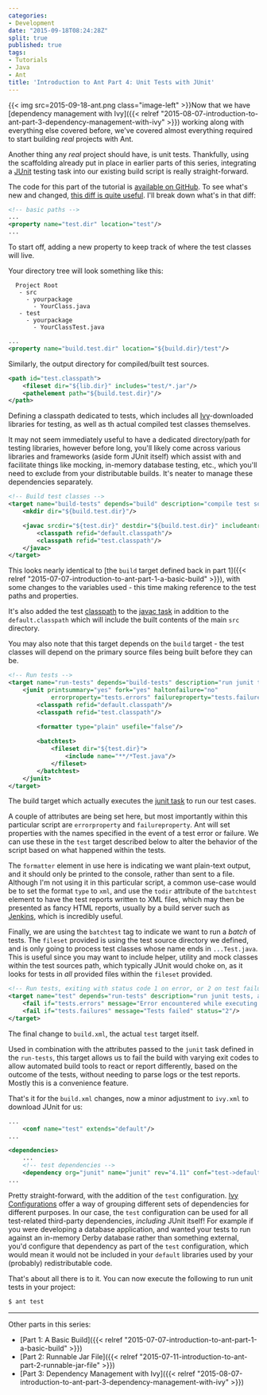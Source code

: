 ```yaml
---
categories:
- Development
date: "2015-09-18T08:24:28Z"
split: true
published: true
tags:
- Tutorials
- Java
- Ant
title: 'Introduction to Ant Part 4: Unit Tests with JUnit'
---
```


{{< img src=2015-09-18-ant.png class="image-left" >}}Now that we have [dependency management with
Ivy]({{< relref "2015-08-07-introduction-to-ant-part-3-dependency-management-with-ivy" >}})
working along with everything else covered before, we've covered almost
everything required to start building *real* projects with Ant.

Another thing any *real* project should have, is unit tests. Thankfully,
using the scaffolding already put in place in earlier parts of this
series, integrating a [JUnit](http://junit.org/) testing task into our
existing build script is really straight-forward.

<!--more-->

The code for this part of the tutorial is [available on
GitHub](https://github.com/shrimpza/ant-tutorial/tree/master/part04). To
see what's new and changed, [this diff is quite
useful](https://github.com/shrimpza/ant-tutorial/commit/e893782d64e1a93453d0e8fd1b331cf86e9c9eb9).
I'll break down what's in that diff:

```xml
<!-- basic paths --> 
...
<property name="test.dir" location="test"/>
...
```

To start off, adding a new property to keep track of where the test
classes will live.

Your directory tree will look something like this:

```
  Project Root
   - src
     - yourpackage
       - YourClass.java
   - test
     - yourpackage
       - YourClassTest.java
```

```xml
...
<property name="build.test.dir" location="${build.dir}/test"/>
```

Similarly, the output directory for compiled/built test sources.

```xml
<path id="test.classpath">
    <fileset dir="${lib.dir}" includes="test/*.jar"/>
    <pathelement path="${build.test.dir}"/>
</path>
```

Defining a classpath dedicated to tests, which includes all
[Ivy](https://ant.apache.org/ivy/)-downloaded libraries for testing, as
well as th actual compiled test classes themselves.

It may not seem immediately useful to have a dedicated directory/path
for testing libraries, however before long, you'll likely come across
various libraries and frameworks (aside form JUnit itself) which assist
with and facilitate things like mocking, in-memory database testing,
etc., which you'll need to exclude from your distributable builds. It's
neater to manage these dependencies separately.

```xml
<!-- Build test classes -->
<target name="build-tests" depends="build" description="compile test source files">
    <mkdir dir="${build.test.dir}"/>

    <javac srcdir="${test.dir}" destdir="${build.test.dir}" includeantruntime="false" debug="on">
        <classpath refid="default.classpath"/>
        <classpath refid="test.classpath"/>
    </javac>
</target>
```

This looks nearly identical to [the `build` target defined back in part
1]({{< relref "2015-07-07-introduction-to-ant-part-1-a-basic-build" >}}),
with some changes to the variables used - this time making reference to
the test paths and properties.

It's also added the test
[classpath](https://ant.apache.org/manual/using.html#path) to the [javac
task](https://ant.apache.org/manual/Tasks/javac.html) in addition to the
`default.classpath` which will include the built contents of the main
`src` directory.

You may also note that this target depends on the `build` target - the
test classes will depend on the primary source files being built before
they can be.

```xml
<!-- Run tests -->
<target name="run-tests" depends="build-tests" description="run junit tests">
    <junit printsummary="yes" fork="yes" haltonfailure="no"
            errorproperty="tests.errors" failureproperty="tests.failures">
        <classpath refid="default.classpath"/>
        <classpath refid="test.classpath"/>

        <formatter type="plain" usefile="false"/>
        
        <batchtest>
            <fileset dir="${test.dir}">
                <include name="**/*Test.java"/>
            </fileset>
        </batchtest>
    </junit>
</target>
```

The build target which actually executes the [junit
task](https://ant.apache.org/manual/Tasks/junit.html) to run our test
cases.

A couple of attributes are being set here, but most importantly within
this particular script are `errorproperty` and `failureproperty`. Ant
will set properties with the names specified in the event of a test
error or failure. We can use these in the `test` target described below
to alter the behavior of the script based on what happened within the
tests.

The `formatter` element in use here is indicating we want plain-text
output, and it should only be printed to the console, rather than sent
to a file. Although I'm not using it in this particular script, a common
use-case would be to set the format `type` to `xml`, and use the `todir`
attribute of the `batchtest` element to have the test reports written to
XML files, which may then be presented as fancy HTML reports, usually by
a build server such as [Jenkins](http://jenkins-ci.org/), which is
incredibly useful.

Finally, we are using the `batchtest` tag to indicate we want to run a
*batch* of tests. The `fileset` provided is using the test source
directory we defined, and is only going to process test classes whose
name ends in `...Test.java`. This is useful since you may want to
include helper, utility and mock classes within the test sources path,
which typically JUnit would choke on, as it looks for tests in *all*
provided files within the `fileset` provided.

```xml
<!-- Run tests, exiting with status code 1 on error, or 2 on test failure -->
<target name="test" depends="run-tests" description="run junit tests, and fail the build on error or failure">
    <fail if="tests.errors" message="Error encountered while executing tests" status="1"/>
    <fail if="tests.failures" message="Tests failed" status="2"/>
</target>
```

The final change to `build.xml`, the actual `test` target itself.

Used in combination with the attributes passed to the `junit` task
defined in the `run-tests`, this target allows us to fail the build with
varying exit codes to allow automated build tools to react or report
differently, based on the outcome of the tests, without needing to parse
logs or the test reports. Mostly this is a convenience feature.

That's it for the `build.xml` changes, now a minor adjustment to
`ivy.xml` to download JUnit for us:

```xml
...
    <conf name="test" extends="default"/>
...

<dependencies>
    ...
    <!-- test dependencies -->
    <dependency org="junit" name="junit" rev="4.11" conf="test->default"/>
...
```

Pretty straight-forward, with the addition of the `test` configuration.
[Ivy
Configurations](https://ant.apache.org/ivy/history/latest-milestone/ivyfile/configurations.html)
offer a way of grouping different sets of dependencies for different
purposes. In our case, the `test` configuration can be used for all
test-related third-party dependencies, *including* JUnit itself! For
example if you were developing a database application, and wanted your
tests to run against an in-memory Derby database rather than something
external, you'd configure that dependency as part of the `test`
configuration, which would mean it would not be included in your
`default` libraries used by your (probably) redistributable code.

That's about all there is to it. You can now execute the following to
run unit tests in your project:

```sh
$ ant test
```

---

Other parts in this series:

- [Part 1: A Basic
Build]({{< relref "2015-07-07-introduction-to-ant-part-1-a-basic-build" >}})
- [Part 2: Runnable Jar
File]({{< relref "2015-07-11-introduction-to-ant-part-2-runnable-jar-file" >}})
- [Part 3: Dependency Management with
Ivy]({{< relref "2015-08-07-introduction-to-ant-part-3-dependency-management-with-ivy" >}})
